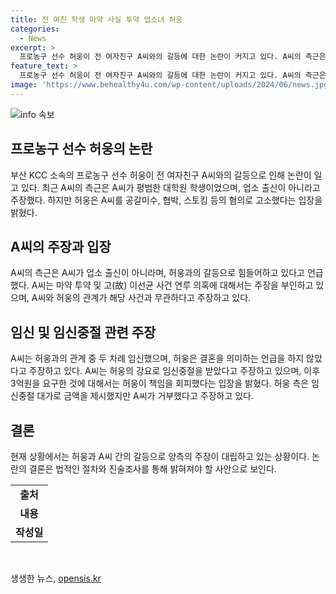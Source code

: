 ```yaml
---
title: 전 여친 학생 마약 사실 투약 업소녀 허웅
categories:
  - News
excerpt: >
  프로농구 선수 허웅이 전 여자친구 A씨와의 갈등에 대한 논란이 커지고 있다. A씨의 측근은 업소 출신 주장을 부인하며 A씨를 평범한 학생으로 묘사했고, A씨는 마약 투약 및 고 이선균 사건 연루 의혹에 대해 해명했다. 허웅은 A씨를 공갈미수 등의 혐의로 고소했고, A씨는 임신 중절과 관련하여 허웅을 비난하고 있다. 이에 대한 양측 주장과 갈등 내용이 계속해서 논란을 불러일으키고 있다.
feature_text: >
  프로농구 선수 허웅이 전 여자친구 A씨와의 갈등에 대한 논란이 커지고 있다. A씨의 측근은 업소 출신 주장을 부인하며 A씨를 평범한 학생으로 묘사했고, A씨는 마약 투약 및 고 이선균 사건 연루 의혹에 대해 해명했다. 허웅은 A씨를 공갈미수 등의 혐의로 고소했고, A씨는 임신 중절과 관련하여 허웅을 비난하고 있다. 이에 대한 양측 주장과 갈등 내용이 계속해서 논란을 불러일으키고 있다.
image: 'https://www.behealthy4u.com/wp-content/uploads/2024/06/news.jpg'
---
```


<p><img src="https://www.behealthy4u.com/wp-content/uploads/2024/06/news.jpg" alt="info 속보" /></p>

<h2 data-ke-size="size26">프로농구 선수 허웅의 논란</h2>

<p data-ke-size="size16">부산 KCC 소속의 프로농구 선수 허웅이 전 여자친구 A씨와의 갈등으로 인해 논란이 일고 있다. 최근 A씨의 측근은 A씨가 평범한 대학원 학생이었으며, 업소 출신이 아니라고 주장했다. 하지만 허웅은 A씨를 공갈미수, 협박, 스토킹 등의 혐의로 고소했다는 입장을 밝혔다.</p>

<h2 data-ke-size="size26">A씨의 주장과 입장</h2>

<p data-ke-size="size16">A씨의 측근은 A씨가 업소 출신이 아니라며, 허웅과의 갈등으로 힘들어하고 있다고 언급했다. A씨는 마약 투약 및 고(故) 이선균 사건 연루 의혹에 대해서는 주장을 부인하고 있으며, A씨와 허웅의 관계가 해당 사건과 무관하다고 주장하고 있다.</p>

<h2 data-ke-size="size26">임신 및 임신중절 관련 주장</h2>

<p data-ke-size="size16">A씨는 허웅과의 관계 중 두 차례 임신했으며, 허웅은 결혼을 의미하는 언급을 하지 않았다고 주장하고 있다. A씨는 허웅의 강요로 임신중절을 받았다고 주장하고 있으며, 이후 3억원을 요구한 것에 대해서는 허웅이 책임을 회피했다는 입장을 밝혔다. 허웅 측은 임신중절 대가로 금액을 제시했지만 A씨가 거부했다고 주장하고 있다.</p>

<h2 data-ke-size="size26">결론</h2>

<p data-ke-size="size16">현재 상황에서는 허웅과 A씨 간의 갈등으로 양측의 주장이 대립하고 있는 상황이다. 논란의 결론은 법적인 절차와 진술조사를 통해 밝혀져야 할 사안으로 보인다.</p>

<table>
    <tbody>
        <tr>
            <td style="text-align: center; height: 17px;"><b>출처</b></td>
        </tr>
        <tr>
            <td style="text-align: center; height: 17px;"><b>내용</b></td>
        </tr>
        <tr>
            <td style="text-align: center; height: 17px;"><b>작성일</b></td>
        </tr>
    </tbody>
</table>

<p data-ke-size="size16">&nbsp;</p>
생생한 뉴스, <a href="https://opensis.kr" rel="dofollow">opensis.kr</a>


